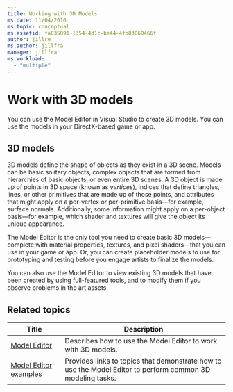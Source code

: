 ```yaml
---
title: Working with 3D Models
ms.date: 11/04/2016
ms.topic: conceptual
ms.assetid: fa035091-1354-4d1c-be44-4fb83860466f
author: jillre
ms.author: jillfra
manager: jillfra
ms.workload:
  - "multiple"
---
```

# Work with 3D models

You can use the Model Editor in Visual Studio to create 3D models. You can use the models in your DirectX-based game or app.

## 3D models

3D models define the shape of objects as they exist in a 3D scene. Models can be basic solitary objects, complex objects that are formed from hierarchies of basic objects, or even entire 3D scenes. A 3D object is made up of points in 3D space (known as *vertices*), indices that define triangles, lines, or other primitives that are made up of those points, and attributes that might apply on a per-vertex or per-primitive basis—for example, surface normals. Additionally, some information might apply on a per-object basis—for example, which shader and textures will give the object its unique appearance.

The Model Editor is the only tool you need to create basic 3D models—complete with material properties, textures, and pixel shaders—that you can use in your game or app. Or, you can create placeholder models to use for prototyping and testing before you engage artists to finalize the models.

You can also use the Model Editor to view existing 3D models that have been created by using full-featured tools, and to modify them if you observe problems in the art assets.

## Related topics

|Title|Description|
|-----------|-----------------|
|[Model Editor](../designers/model-editor.md)|Describes how to use the Model Editor to work with 3D models.|
|[Model Editor examples](../designers/how-to-create-a-basic-3-d-model.md)|Provides links to topics that demonstrate how to use the Model Editor to perform common 3D modeling tasks.|